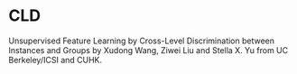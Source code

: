 # CLD
Unsupervised Feature Learning by Cross-Level Discrimination between Instances and Groups by Xudong Wang, Ziwei Liu and Stella X. Yu from UC Berkeley/ICSI and CUHK.
